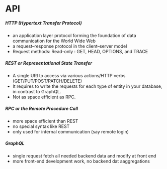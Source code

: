 # API

##### HTTP (Hypertext Transfer Protocol) 
* an application layer protocol forming the foundation of data communication for the World Wide Web
* a request–response protocol in the client–server model
* Request methods: Read-only : GET, HEAD, OPTIONS, and TRACE

##### REST or Representational State Transfer 
* A single URI to access via various actions/HTTP verbs (GET/PUT/POST/PATCH/DELETE)
* It requires to write the requests for each type of entity in your database, in contrast to GraphQL.
* Not as space efficient as RPC.

##### RPC or the Remote Procedure Call 
* more space efficient than REST
* no special syntax like REST
* only used for internal communication (say remote login)

##### GraphQL 
* single request fetch all needed backend data and modify at front end
* more front-end development work, no backend dat aaggregations
  
  
  
